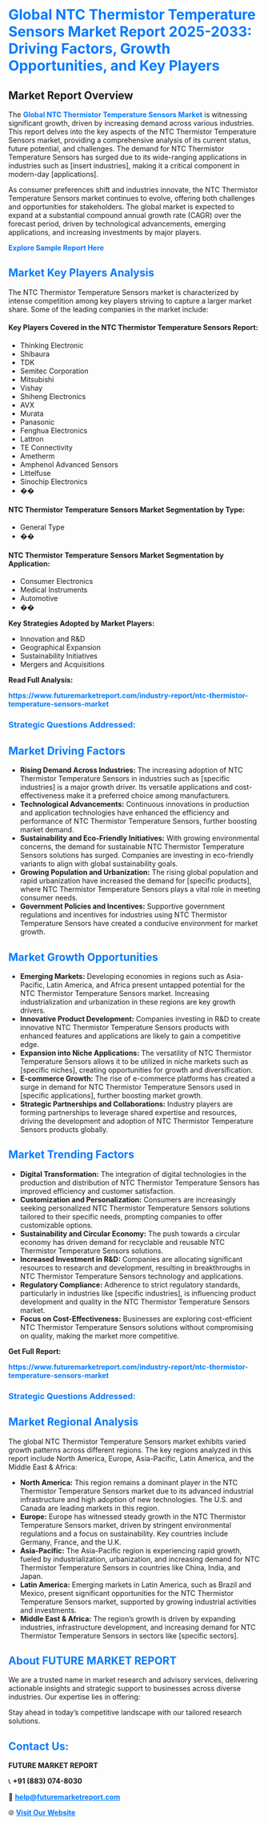 <h1 style="color: #007BFF;">Global NTC Thermistor Temperature Sensors Market Report 2025-2033: Driving Factors, Growth Opportunities, and Key Players</h1>

<section id="overview">
<h2>Market Report Overview</h2>
<p>The <a href="https://www.futuremarketreport.com/industry-report/ntc-thermistor-temperature-sensors-market" style="color: #007BFF; text-decoration: none;"><strong>Global NTC Thermistor Temperature Sensors Market</strong></a> is witnessing significant growth, driven by increasing demand across various industries. This report delves into the key aspects of the NTC Thermistor Temperature Sensors market, providing a comprehensive analysis of its current status, future potential, and challenges. The demand for NTC Thermistor Temperature Sensors has surged due to its wide-ranging applications in industries such as [insert industries], making it a critical component in modern-day [applications].</p>
<p>As consumer preferences shift and industries innovate, the NTC Thermistor Temperature Sensors market continues to evolve, offering both challenges and opportunities for stakeholders. The global market is expected to expand at a substantial compound annual growth rate (CAGR) over the forecast period, driven by technological advancements, emerging applications, and increasing investments by major players.</p>
</section>

<section id="overview">
<p><a href="https://www.futuremarketreport.com/request-sample/reportId=117768" style="color: #007BFF; text-decoration: none;"><strong>Explore Sample Report Here</strong></a></p>
</section>

<section id="key-players">
<h2 style="color: #007BFF;">Market Key Players Analysis</h2>
<p>The NTC Thermistor Temperature Sensors market is characterized by intense competition among key players striving to capture a larger market share. Some of the leading companies in the market include:</p>
<h4>Key Players Covered in the NTC Thermistor Temperature Sensors Report:</h4>
<ul><li>Thinking Electronic</li><li>Shibaura</li><li>TDK</li><li>Semitec Corporation</li><li>Mitsubishi</li><li>Vishay</li><li>Shiheng Electronics</li><li>AVX</li><li>Murata</li><li>Panasonic</li><li>Fenghua Electronics</li><li>Lattron</li><li>TE Connectivity</li><li>Ametherm</li><li>Amphenol Advanced Sensors</li><li>Littelfuse</li><li>Sinochip Electronics</li><li>��</li></ul>
<h4>NTC Thermistor Temperature Sensors Market Segmentation by Type:</h4>
<ul><li>General Type</li><li>��</li></ul>

<h4>NTC Thermistor Temperature Sensors Market Segmentation by Application:</h4>
<ul><li>Consumer Electronics</li><li>Medical Instruments</li><li>Automotive</li><li>��</li></ul>
<p><strong>Key Strategies Adopted by Market Players:</strong></p>
<ul>
<li>Innovation and R&D</li>
<li>Geographical Expansion</li>
<li>Sustainability Initiatives</li>
<li>Mergers and Acquisitions</li>
</ul>
</section>

<section>
<p><strong>Read Full Analysis: </strong></p><a href="https://www.futuremarketreport.com/industry-report/ntc-thermistor-temperature-sensors-market" style="color: #007BFF; text-decoration: none;"><strong>https://www.futuremarketreport.com/industry-report/ntc-thermistor-temperature-sensors-market</strong></a>
<h3 style="color: #007BFF;">Strategic Questions Addressed:</h3>
</section>

<section id="driving-factors">
<h2 style="color: #007BFF;">Market Driving Factors</h2>
<ul>
<li><strong>Rising Demand Across Industries:</strong> The increasing adoption of NTC Thermistor Temperature Sensors in industries such as [specific industries] is a major growth driver. Its versatile applications and cost-effectiveness make it a preferred choice among manufacturers.</li>
<li><strong>Technological Advancements:</strong> Continuous innovations in production and application technologies have enhanced the efficiency and performance of NTC Thermistor Temperature Sensors, further boosting market demand.</li>
<li><strong>Sustainability and Eco-Friendly Initiatives:</strong> With growing environmental concerns, the demand for sustainable NTC Thermistor Temperature Sensors solutions has surged. Companies are investing in eco-friendly variants to align with global sustainability goals.</li>
<li><strong>Growing Population and Urbanization:</strong> The rising global population and rapid urbanization have increased the demand for [specific products], where NTC Thermistor Temperature Sensors plays a vital role in meeting consumer needs.</li>
<li><strong>Government Policies and Incentives:</strong> Supportive government regulations and incentives for industries using NTC Thermistor Temperature Sensors have created a conducive environment for market growth.</li>
</ul>
</section>

<section id="growth-opportunities">
<h2 style="color: #007BFF;">Market Growth Opportunities</h2>
<ul>
<li><strong>Emerging Markets:</strong> Developing economies in regions such as Asia-Pacific, Latin America, and Africa present untapped potential for the NTC Thermistor Temperature Sensors market. Increasing industrialization and urbanization in these regions are key growth drivers.</li>
<li><strong>Innovative Product Development:</strong> Companies investing in R&D to create innovative NTC Thermistor Temperature Sensors products with enhanced features and applications are likely to gain a competitive edge.</li>
<li><strong>Expansion into Niche Applications:</strong> The versatility of NTC Thermistor Temperature Sensors allows it to be utilized in niche markets such as [specific niches], creating opportunities for growth and diversification.</li>
<li><strong>E-commerce Growth:</strong> The rise of e-commerce platforms has created a surge in demand for NTC Thermistor Temperature Sensors used in [specific applications], further boosting market growth.</li>
<li><strong>Strategic Partnerships and Collaborations:</strong> Industry players are forming partnerships to leverage shared expertise and resources, driving the development and adoption of NTC Thermistor Temperature Sensors products globally.</li>
</ul>
</section>

<section id="trending-factors">
<h2 style="color: #007BFF;">Market Trending Factors</h2>
<ul>
<li><strong>Digital Transformation:</strong> The integration of digital technologies in the production and distribution of NTC Thermistor Temperature Sensors has improved efficiency and customer satisfaction.</li>
<li><strong>Customization and Personalization:</strong> Consumers are increasingly seeking personalized NTC Thermistor Temperature Sensors solutions tailored to their specific needs, prompting companies to offer customizable options.</li>
<li><strong>Sustainability and Circular Economy:</strong> The push towards a circular economy has driven demand for recyclable and reusable NTC Thermistor Temperature Sensors solutions.</li>
<li><strong>Increased Investment in R&D:</strong> Companies are allocating significant resources to research and development, resulting in breakthroughs in NTC Thermistor Temperature Sensors technology and applications.</li>
<li><strong>Regulatory Compliance:</strong> Adherence to strict regulatory standards, particularly in industries like [specific industries], is influencing product development and quality in the NTC Thermistor Temperature Sensors market.</li>
<li><strong>Focus on Cost-Effectiveness:</strong> Businesses are exploring cost-efficient NTC Thermistor Temperature Sensors solutions without compromising on quality, making the market more competitive.</li>
</ul>
</section>

<section>
<p><strong>Get Full Report: </strong></p><a href="https://www.futuremarketreport.com/industry-report/ntc-thermistor-temperature-sensors-market" style="color: #007BFF; text-decoration: none;"><strong>https://www.futuremarketreport.com/industry-report/ntc-thermistor-temperature-sensors-market</strong></a>
<h3 style="color: #007BFF;">Strategic Questions Addressed:</h3>
</section>


<section id="regional-analysis">
<h2 style="color: #007BFF;">Market Regional Analysis</h2>
<p>The global NTC Thermistor Temperature Sensors market exhibits varied growth patterns across different regions. The key regions analyzed in this report include North America, Europe, Asia-Pacific, Latin America, and the Middle East & Africa:</p>
<ul>
<li><strong>North America:</strong> This region remains a dominant player in the NTC Thermistor Temperature Sensors market due to its advanced industrial infrastructure and high adoption of new technologies. The U.S. and Canada are leading markets in this region.</li>
<li><strong>Europe:</strong> Europe has witnessed steady growth in the NTC Thermistor Temperature Sensors market, driven by stringent environmental regulations and a focus on sustainability. Key countries include Germany, France, and the U.K.</li>
<li><strong>Asia-Pacific:</strong> The Asia-Pacific region is experiencing rapid growth, fueled by industrialization, urbanization, and increasing demand for NTC Thermistor Temperature Sensors in countries like China, India, and Japan.</li>
<li><strong>Latin America:</strong> Emerging markets in Latin America, such as Brazil and Mexico, present significant opportunities for the NTC Thermistor Temperature Sensors market, supported by growing industrial activities and investments.</li>
<li><strong>Middle East & Africa:</strong> The region’s growth is driven by expanding industries, infrastructure development, and increasing demand for NTC Thermistor Temperature Sensors in sectors like [specific sectors].</li>
</ul>
</section>

<footer>
<h2 style="color: #007BFF;">About FUTURE MARKET REPORT</h2>
<p>We are a trusted name in market research and advisory services, delivering actionable insights and strategic support to businesses across diverse industries. Our expertise lies in offering:</p>

<p>Stay ahead in today’s competitive landscape with our tailored research solutions.</p>

<h2 style="color: #007BFF;">Contact Us:</h2>
<p><strong>FUTURE MARKET REPORT</strong></p>
<p>📞 <strong>+91 (883) 074-8030</strong></p>
<p>📧 <strong><a href="mailto:help@futuremarketreport.com" style="color: #007BFF;">help@futuremarketreport.com</a></strong></p>
<p>🌐 <strong><a href="https://www.futuremarketreport.com/" style="color: #007BFF;">Visit Our Website</a></strong></p>
</footer>